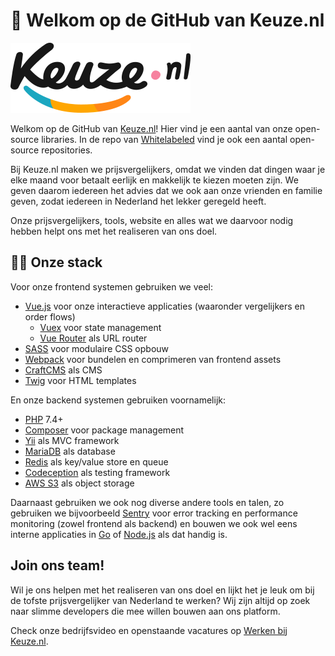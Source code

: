 # 👋  Welkom op de GitHub van Keuze.nl

![Keuze.nl logo](./keuze-logo.svg)

Welkom op de GitHub van [Keuze.nl](https://www.keuze.nl/)! Hier vind je een aantal van onze open-source libraries. In de repo van [Whitelabeled](https://github.com/whitelabeled/) vind je ook een aantal open-source repositories.

Bij Keuze.nl maken we prijsvergelijkers, omdat we vinden dat dingen waar je elke maand voor betaalt eerlijk en makkelijk te kiezen moeten zijn. We geven daarom iedereen het advies dat we ook aan onze vrienden en familie geven, zodat iedereen in Nederland het lekker geregeld heeft.

Onze prijsvergelijkers, tools, website en alles wat we daarvoor nodig hebben helpt ons met het realiseren van ons doel. 

## 🧑‍💻 Onze stack

Voor onze frontend systemen gebruiken we veel:

- [Vue.js](https://vuejs.org/) voor onze interactieve applicaties (waaronder vergelijkers en order flows)
  - [Vuex](https://vuex.vuejs.org/) voor state management
  - [Vue Router](https://router.vuejs.org/) als URL router
- [SASS](https://sass-lang.com/) voor modulaire CSS opbouw
- [Webpack](https://webpack.js.org/) voor bundelen en comprimeren van frontend assets
- [CraftCMS](https://craftcms.com/) als CMS
- [Twig](https://twig.symfony.com/) voor HTML templates

En onze backend systemen gebruiken voornamelijk:

- [PHP](https://www.php.net/) 7.4+
- [Composer](https://getcomposer.org/) voor package management
- [Yii](https://www.yiiframework.com/) als MVC framework
- [MariaDB](https://mariadb.org/) als database
- [Redis](https://redis.com/) als key/value store en queue
- [Codeception](https://codeception.com/) als testing framework
- [AWS S3](https://aws.amazon.com/s3/) als object storage

Daarnaast gebruiken we ook nog diverse andere tools en talen, zo gebruiken we bijvoorbeeld [Sentry](https://sentry.io/welcome/) voor error tracking en performance monitoring (zowel frontend als backend) en bouwen we ook wel eens interne applicaties in [Go](https://go.dev/) of [Node.js](https://nodejs.org/en/) als dat handig is.

## Join ons team!

Wil je ons helpen met het realiseren van ons doel en lijkt het je leuk om bij de tofste prijsvergelijker van Nederland te werken? Wij zijn altijd op zoek naar slimme developers die mee willen bouwen aan ons platform.

Check onze bedrijfsvideo en openstaande vacatures op [Werken bij Keuze.nl](https://www.keuze.nl/werken-bij).
